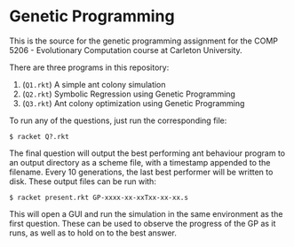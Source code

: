 Genetic Programming
===================

This is the source for the genetic programming assignment for the COMP 5206 - Evolutionary Computation course at Carleton University.

There are three programs in this repository:

1) (`Q1.rkt`) A simple ant colony simulation
2) (`Q2.rkt`) Symbolic Regression using Genetic Programming
3) (`Q3.rkt`) Ant colony optimization using Genetic Programming

To run any of the questions, just run the corresponding file:

```
$ racket Q?.rkt
```

The final question will output the best performing ant behaviour program to an output directory as a scheme file, with a timestamp appended to the filename. Every 10 generations, the last best performer will be written to disk. These output files can be run with:

```
$ racket present.rkt GP-xxxx-xx-xxTxx-xx-xx.s
```

This will open a GUI and run the simulation in the same environment as the first question. These can be used to observe the progress of the GP as it runs, as well as to hold on to the best answer.
